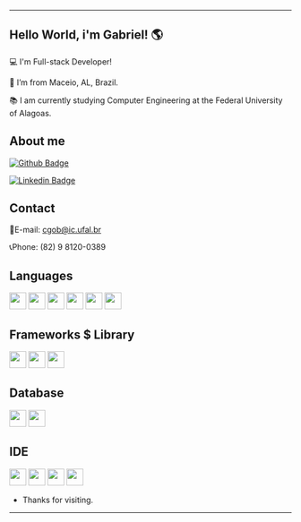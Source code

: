 ----------------------------------------------------------------------------

## Hello World, i'm Gabriel! :earth_americas:

 

:computer: I'm Full-stack Developer!

:house_with_garden: I’m from Maceio, AL, Brazil.

:books: I am currently studying Computer Engineering at the Federal University of Alagoas.

 

## About me

[![Github Badge](https://img.shields.io/badge/-Github-000?style=flat-square&logo=Github&logoColor=white&link=https://github.com/gabriel-eng-cod)](https://github.com/gabriel-eng-cod)

[![Linkedin Badge](https://img.shields.io/badge/-LinkedIn-blue?style=flat-square&logo=Linkedin&logoColor=white&link=https://www.linkedin.com/in/gabriel-oliveira-aa2b521b9/)](https://www.linkedin.com/in/gabriel-oliveira-aa2b521b9/)


## Contact

:e-mail:E-mail: cgob@ic.ufal.br

:telephone_receiver:Phone: (82) 9 8120-0389


## Languages

<code><img height="30" src="https://img.shields.io/badge/C-00599C?style=for-the-badge&logo=c&logoColor=white"></code>
<code><img height="30" src="https://img.shields.io/badge/CSS3-1572B6?style=for-the-badge&logo=css3&logoColor=white"></code>
<code><img height="30" src="https://img.shields.io/badge/HTML5-E34F26?style=for-the-badge&logo=html5&logoColor=white"></code>
<code><img height="30" src="https://img.shields.io/badge/JavaScript-323330?style=for-the-badge&logo=javascript&logoColor=F7DF1E"></code>
<code><img height="30" src="https://img.shields.io/badge/PHP-777BB4?style=for-the-badge&logo=php&logoColor=white"></code>
<code><img height="30" src="https://img.shields.io/badge/Python-FFD43B?style=for-the-badge&logo=python&logoColor=blue"></code>


## Frameworks $ Library

<code><img height="30" src="https://img.shields.io/badge/Laravel-FF2D20?style=for-the-badge&logo=laravel&logoColor=white"></code>
<code><img height="30" src="https://img.shields.io/badge/Node.js-339933?style=for-the-badge&logo=nodedotjs&logoColor=white"></code>
<code><img height="30" src="https://img.shields.io/badge/npm-CB3837?style=for-the-badge&logo=npm&logoColor=white"></code>


## Database

<code><img height="30" src="https://img.shields.io/badge/MySQL-005C84?style=for-the-badge&logo=mysql&logoColor=white"></code>
<code><img height="30" src="https://img.shields.io/badge/PostgreSQL-316192?style=for-the-badge&logo=postgresql&logoColor=white"></code>


## IDE

<code><img height="30" src="https://img.shields.io/badge/Colab-F9AB00?style=for-the-badge&logo=googlecolab&color=525252"></code>
<code><img height="30" src="https://img.shields.io/badge/sublime_text-%23575757.svg?&style=for-the-badge&logo=sublime-text&logoColor=important"></code>
<code><img height="30" src="https://img.shields.io/badge/VSCode-0078D4?style=for-the-badge&logo=visual%20studio%20code&logoColor=white"></code>
<code><img height="30" src="https://img.shields.io/badge/Visual_Studio_Code-0078D4?style=for-the-badge&logo=visual%20studio%20code&logoColor=white"></code>


- Thanks for visiting.

----------------------------------------------------------------------------------
